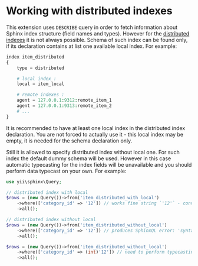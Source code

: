 Working with distributed indexes
================================

This extension uses `DESCRIBE` query in order to fetch information about Sphinx index structure (field names and types).
However for the [distributed indexes](http://sphinxsearch.com/docs/current.html#distributed) it is not always possible.
Schema of such index can be found only, if its declaration contains at list one available local index.
For example:

```php
index item_distributed
{
    type = distributed

    # local index :
    local = item_local

    # remote indexes :
    agent = 127.0.0.1:9312:remote_item_1
    agent = 127.0.0.1:9313:remote_item_2
    # ...
}
```

It is recommended to have at least one local index in the distributed index declaration. You are not forced to actually
use it - this local index may be empty, it is needed for the schema declaration only.

Still it is allowed to specify distributed index without local one. For such index the default dummy schema will be used.
However in this case automatic typecasting for the index fields will be unavailable and you should perform data typecast
on your own.
For example:

```php
use yii\sphinx\Query;

// distributed index with local
$rows = (new Query())->from('item_distributed_with_local')
    ->where(['category_id' => '12']) // works fine string `'12'` - converted to integer `12`
    ->all();

// distributed index without local
$rows = (new Query())->from('item_distributed_without_local')
    ->where(['category_id' => '12']) // produces SphinxQL error: 'syntax error, unexpected QUOTED_STRING, expecting CONST_INT'
    ->all();

$rows = (new Query())->from('item_distributed_without_local')
    ->where(['category_id' => (int)'12']) // need to perform typecasting
    ->all();
```
